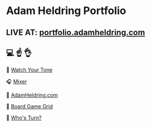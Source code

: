 # Adam Heldring Portfolio

## LIVE AT: [portfolio.adamheldring.com](https://portfolio.adamheldring.com/)
## :computer: :point_up: :ok_hand:

🎹 [Watch Your Tone](https://portfolio.adamheldring.com/projects/watch-your-tone)

🎧 [Mixer](https://portfolio.adamheldring.com/projects/mixer)

🎸 [AdamHeldring.com](https://portfolio.adamheldring.com/projects/ah2019)

🎲 [Board Game Grid](https://portfolio.adamheldring.com/projects/board-game-grid)

💚 [Who's Turn?](https://portfolio.adamheldring.com/projects/whos-turn)
